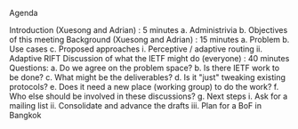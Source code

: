 Agenda


Introduction (Xuesong and Adrian) : 5 minutes  a. Administrivia  b. Objectives of this meeting Background  (Xuesong and Adrian) : 15 minutes  a. Problem  b. Use cases  c. Proposed approaches
      i. Perceptive / adaptive routing
      ii. Adaptive RIFT
Discussion of what the IETF might do (everyone) : 40 minutes
  Questions:
 a. Do we agree on the problem space?
 b. Is there IETF work to be done?
 c. What might be the deliverables?
 d. Is it "just" tweaking existing protocols?
 e. Does it need a new place (working group) to do the work?
 f. Who else should be involved in these discussions?
 g. Next steps
      i. Ask for a mailing list
      ii. Consolidate and advance the drafts
      iii. Plan for a BoF in Bangkok

